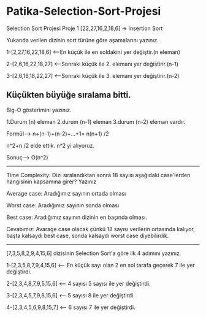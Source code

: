 # Patika-Selection-Sort-Projesi
Selection Sort Projesi
Proje 1
[22,27,16,2,18,6] -> Insertion Sort

Yukarıda verilen dizinin sort türüne göre aşamalarını yazınız.

1-[2,27,16,22,18,6] <--En küçük ile en soldakini yer değiştir.(n eleman)

2-[2,6,16,22,18,27] <--Sonraki küçük ile 2. elemanı yer değiştirir.(n-1)

3-[2,6,16,18,22,27] <--Sonraki küçük ile 3. elemanı yer değiştirir.(n-2) 

Küçükten büyüğe sıralama bitti.
------------------------------------------------------------------------------------------------------------------------------------------------------------------------
Big-O gösterimini yazınız.

1.Durum (n) eleman 2.durum (n-1) eleman 3.durum (n-2) eleman vardır.

Formül--> n+(n-1)+(n-2)+...+1= n(n+1) /2

n^2+n /2 elde ettik. n^2 yi alıyoruz.

Sonuç--> O(n^2)

------------------------------------------------------------------------------------------------------------------------------------------------------------------------
Time Complexity: Dizi sıralandıktan sonra 18 sayısı aşağıdaki case'lerden hangisinin kapsamına girer? Yazınız

Average case: Aradığımız sayının ortada olması

Worst case: Aradığımız sayının sonda olması

Best case: Aradığımız sayının dizinin en başında olması.

Cevabımız: Avarage case olacak çünkü 18 sayısı verilerin ortasında kalıyor, başta kalsaydı best case, sonda kalsaydı worst case diyebilirdik.

------------------------------------------------------------------------------------------------------------------------------------------------------------------------
[7,3,5,8,2,9,4,15,6] dizisinin Selection Sort'a göre ilk 4 adımını yazınız.

1-[2,3,5,8,7,9,4,15,6] <-- En küçük sayı olan 2 en sol tarafa geçerek 7 ile yer değiştirdi.

2-[2,3,4,8,7,9,5,15,6] <-- 4 sayısı 5 sayısı ile yer değiştirdi.

3-[2,3,4,5,7,9,8,15,6] <-- 5 sayısı 8 ile yer değiştirdi.

4-[2,3,4,5,6,9,8,15,7] <-- 6 sayısı 7 ile yer değiştirdi.
